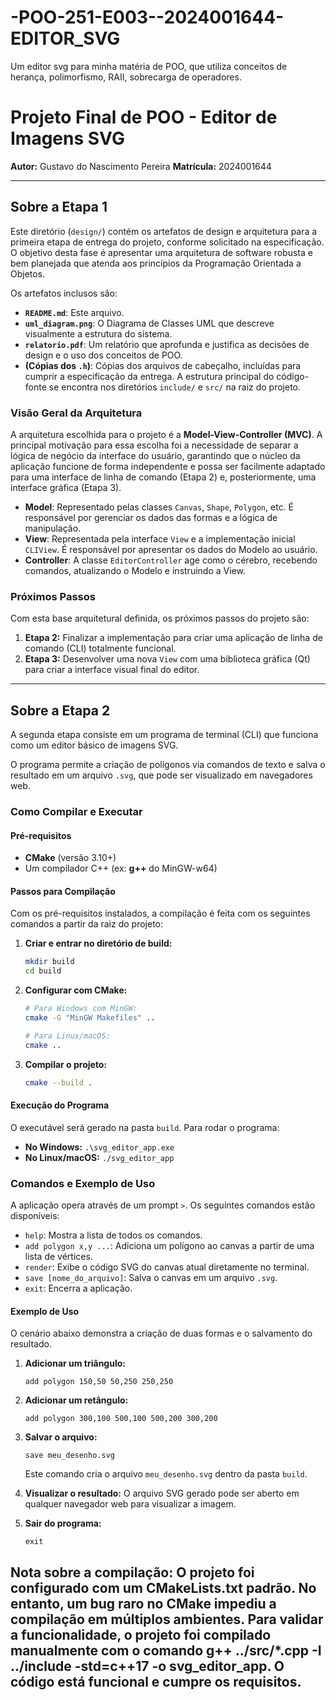 # -POO-251-E003--2024001644-EDITOR_SVG
Um editor svg para minha matéria de POO, que utiliza conceitos de herança, polimorfismo, RAII, sobrecarga de operadores.
# Projeto Final de POO - Editor de Imagens SVG

**Autor:** Gustavo do Nascimento Pereira
**Matrícula:** 2024001644

---

## Sobre a Etapa 1

Este diretório (`design/`) contém os artefatos de design e arquitetura para a primeira etapa de entrega do projeto, conforme solicitado na especificação. O objetivo desta fase é apresentar uma arquitetura de software robusta e bem planejada que atenda aos princípios da Programação Orientada a Objetos.

Os artefatos inclusos são:
* **`README.md`**: Este arquivo.
* **`uml_diagram.png`**: O Diagrama de Classes UML que descreve visualmente a estrutura do sistema.
* **`relatorio.pdf`**: Um relatório que aprofunda e justifica as decisões de design e o uso dos conceitos de POO.
* **(Cópias dos `.h`)**: Cópias dos arquivos de cabeçalho, incluídas para cumprir a especificação da entrega. A estrutura principal do código-fonte se encontra nos diretórios `include/` e `src/` na raiz do projeto.

### Visão Geral da Arquitetura

A arquitetura escolhida para o projeto é a **Model-View-Controller (MVC)**. A principal motivação para essa escolha foi a necessidade de separar a lógica de negócio da interface do usuário, garantindo que o núcleo da aplicação funcione de forma independente e possa ser facilmente adaptado para uma interface de linha de comando (Etapa 2) e, posteriormente, uma interface gráfica (Etapa 3).

* **Model**: Representado pelas classes `Canvas`, `Shape`, `Polygon`, etc. É responsável por gerenciar os dados das formas e a lógica de manipulação.
* **View**: Representada pela interface `View` e a implementação inicial `CLIView`. É responsável por apresentar os dados do Modelo ao usuário.
* **Controller**: A classe `EditorController` age como o cérebro, recebendo comandos, atualizando o Modelo e instruindo a View.

### Próximos Passos

Com esta base arquitetural definida, os próximos passos do projeto são:
1.  **Etapa 2:** Finalizar a implementação para criar uma aplicação de linha de comando (CLI) totalmente funcional.
2.  **Etapa 3:** Desenvolver uma nova `View` com uma biblioteca gráfica (Qt) para criar a interface visual final do editor.
---
## Sobre a Etapa 2

A segunda etapa consiste em um programa de terminal (CLI) que funciona como um editor básico de imagens SVG.

O programa permite a criação de polígonos via comandos de texto e salva o resultado em um arquivo `.svg`, que pode ser visualizado em navegadores web.

### Como Compilar e Executar

#### Pré-requisitos
* **CMake** (versão 3.10+)
* Um compilador C++ (ex: **g++** do MinGW-w64)

#### Passos para Compilação
Com os pré-requisitos instalados, a compilação é feita com os seguintes comandos a partir da raiz do projeto:

1.  **Criar e entrar no diretório de build:**
    ```bash
    mkdir build
    cd build
    ```
2.  **Configurar com CMake:**
    ```bash
    # Para Windows com MinGW:
    cmake -G "MinGW Makefiles" ..
    
    # Para Linux/macOS:
    cmake ..
    ```
3.  **Compilar o projeto:**
    ```bash
    cmake --build .
    ```

#### Execução do Programa
O executável será gerado na pasta `build`. Para rodar o programa:

* **No Windows:** `.\svg_editor_app.exe`
* **No Linux/macOS:** `./svg_editor_app`

### Comandos e Exemplo de Uso

A aplicação opera através de um prompt `>`. Os seguintes comandos estão disponíveis:

* `help`: Mostra a lista de todos os comandos.
* `add polygon x,y ...`: Adiciona um polígono ao canvas a partir de uma lista de vértices.
* `render`: Exibe o código SVG do canvas atual diretamente no terminal.
* `save [nome_do_arquivo]`: Salva o canvas em um arquivo `.svg`.
* `exit`: Encerra a aplicação.

#### Exemplo de Uso
O cenário abaixo demonstra a criação de duas formas e o salvamento do resultado.

1.  **Adicionar um triângulo:**
    ```
    add polygon 150,50 50,250 250,250
    ```
2.  **Adicionar um retângulo:**
    ```
    add polygon 300,100 500,100 500,200 300,200
    ```
3.  **Salvar o arquivo:**
    ```
    save meu_desenho.svg
    ```
    Este comando cria o arquivo `meu_desenho.svg` dentro da pasta `build`.

4.  **Visualizar o resultado:**
    O arquivo SVG gerado pode ser aberto em qualquer navegador web para visualizar a imagem.

5.  **Sair do programa:**
    ```
    exit
    ```
## Nota sobre a compilação: O projeto foi configurado com um CMakeLists.txt padrão. No entanto, um bug raro no CMake impediu a compilação em múltiplos ambientes. Para validar a funcionalidade, o projeto foi compilado manualmente com o comando g++ ../src/*.cpp -I ../include -std=c++17 -o svg_editor_app. O código está funcional e cumpre os requisitos.
